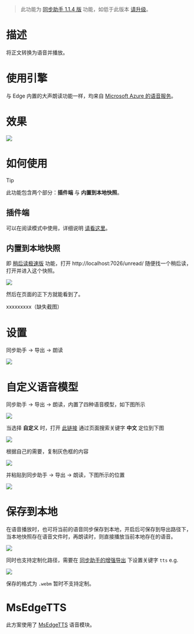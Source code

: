 > 此功能为 [同步助手 1.1.4 版](Sync) 功能，如低于此版本 [请升级](Sync?id=下载)。

# 描述

将正文转换为语音并播放。

# 使用引擎

与 Edge 内置的大声朗读功能一样，均来自 [Microsoft Azure 的语音服务](https://learn.microsoft.com/zh-cn/azure/cognitive-services/Speech-Service/)。

# 效果

![](https://s1.ax1x.com/2022/12/08/z2Cmgs.png)

# 如何使用

> [!TIP]
> 此功能包含两个部分：**插件端** 与 **内置到本地快照**。

## 插件端

可以在阅读模式中使用，详细说明 [请看这里](https://github.com/Kenshin/simpread/issues/4834)。

## 内置到本地快照

即 [稍后读极速版](稍后读极速版) 功能，打开 http://localhost:7026/unread/ 随便找一个稍后读，打开并进入这个快照。

![](https://s1.ax1x.com/2022/12/08/z2pGZT.png)

然后在页面的正下方就能看到了。

xxxxxxxxx（缺失截图）

# 设置

同步助手 → 导出 → 朗读

![](https://s1.ax1x.com/2022/12/08/z2pUJJ.png)

# 自定义语音模型

同步助手 → 导出 → 朗读，内置了四种语音模型，如下图所示

![](https://s1.ax1x.com/2022/12/08/z2pFMt.png)

当选择 **自定义** 时，打开 [此链接](https://learn.microsoft.com/zh-cn/azure/cognitive-services/speech-service/language-support?tabs=stt-tts) 通过页面搜索关键字 **中文** 定位到下图

![](https://s1.ax1x.com/2022/12/08/z2pZdS.png)

根据自己的需要，复制灰色框的内容

![](https://s1.ax1x.com/2022/12/08/z2pKRs.png)

并粘贴到同步助手 → 导出 → 朗读，下图所示的位置

![](https://s1.ax1x.com/2022/12/08/z2SxaD.png)

# 保存到本地

在语音播放时，也可将当前的语音同步保存到本地，开启后可保存到导出路径下，当本地快照存在语音文件时，再朗读时，则直接播放当前本地存在的语音。

![](https://s1.ax1x.com/2022/12/08/z2p5OP.png)

同时也支持定制化路径，需要在 [同步助手的增强导出](Sync?id=增强导出) 下设置关键字 `tts` e.g.

![](https://s1.ax1x.com/2022/12/08/z2pTw8.png)

保存的格式为 `.webm` 暂时不支持定制。

# MsEdgeTTS

此方案使用了 [MsEdgeTTS](https://github.com/Migushthe2nd/MsEdgeTTS) 语音模块。